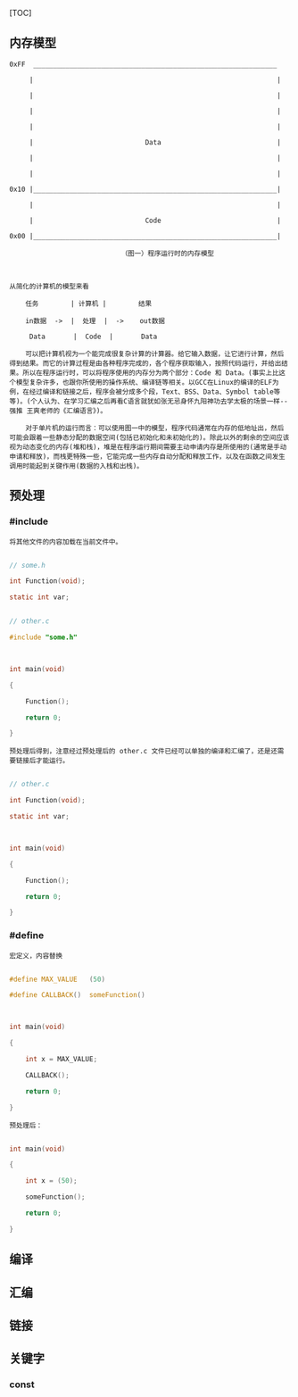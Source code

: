 

[TOC]



## 内存模型

	0xFF  _____________________________________________________________

	     |                                                             |

	     |                                                             |

	     |                                                             |

	     |                                                             |

	     |                            Data                             |

	     |                                                             |

	     |                                                             |

	0x10 |_____________________________________________________________|

	     |                                                             |

	     |                            Code                             |

	0x00 |_____________________________________________________________|

								（图一）程序运行时的内存模型



	从简化的计算机的模型来看

	    任务        | 计算机 |        结果

	    in数据  ->  |  处理  |  ->    out数据

	     Data       |  Code  |       Data

		可以把计算机视为一个能完成很复杂计算的计算器。给它输入数据，让它进行计算，然后得到结果。而它的计算过程是由各种程序完成的，各个程序获取输入，按照代码运行，并给出结果。所以在程序运行时，可以将程序使用的内存分为两个部分：Code 和 Data。(事实上比这个模型复杂许多，也跟你所使用的操作系统、编译链等相关。以GCC在Linux的编译的ELF为例，在经过编译和链接之后，程序会被分成多个段，Text、BSS、Data、Symbol table等等)。(个人认为、在学习汇编之后再看C语言就犹如张无忌身怀九阳神功去学太极的场景一样--强推 王爽老师的《汇编语言》)。

		对于单片机的运行而言：可以使用图一中的模型，程序代码通常在内存的低地址出，然后可能会跟着一些静态分配的数据空间(包括已初始化和未初始化的)。除此以外的剩余的空间应该视为动态变化的内存(堆和栈)，堆是在程序运行期间需要主动申请内存是所使用的(通常是手动申请和释放)，而栈更特殊一些，它能完成一些内存自动分配和释放工作，以及在函数之间发生调用时能起到关键作用(数据的入栈和出栈)。



## 预处理

### #include

	将其他文件的内容加载在当前文件中。

```c

// some.h

int Function(void);

static int var;

```

```c

// other.c

#include "some.h"



int main(void)

{

	Function();

	return 0;

}

```

	预处理后得到，注意经过预处理后的 other.c 文件已经可以单独的编译和汇编了，还是还需要链接后才能运行。

```c

// other.c

int Function(void);

static int var;



int main(void)

{

	Function();

	return 0;

}

```



### #define

	宏定义，内容替换

```c

#define MAX_VALUE 	(50)

#define CALLBACK()	someFunction()



int main(void)

{

	int x = MAX_VALUE;

	CALLBACK();

	return 0;

}

```

	预处理后：

```c

int main(void)

{

	int x = (50);

	someFunction();

	return 0;

}

```


## 编译



## 汇编



## 链接

## 关键字
### const

